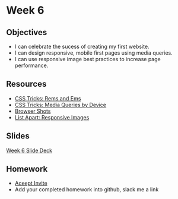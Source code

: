 # Week 6

## Objectives
- I can celebrate the sucess of creating my first website.
- I can design responsive, mobile first pages using media queries.
- I can use responsive image best practices to increase page performance.

## Resources
- [CSS Tricks: Rems and Ems](https://css-tricks.com/rems-ems/)
- [CSS Tricks: Media Queries by Device](https://css-tricks.com/snippets/css/media-queries-for-standard-devices/)
- [Browser Shots](http://browsershots.org/) 
- [List Apart: Responsive Images](http://alistapart.com/article/responsive-images-in-practice)

## Slides
[Week 6 Slide Deck](https://docs.google.com/presentation/d/1DH5zcJETE6SAHTFZy3i2ijUByUlSLcNvB-JMuX6tWvg/edit?usp=sharing)

## Homework
- [Aceept Invite](https://classroom.github.com/assignment-invitations/e06999b6ddebd06de27d1b57b004b19b)
- Add your completed homework into github, slack me a link